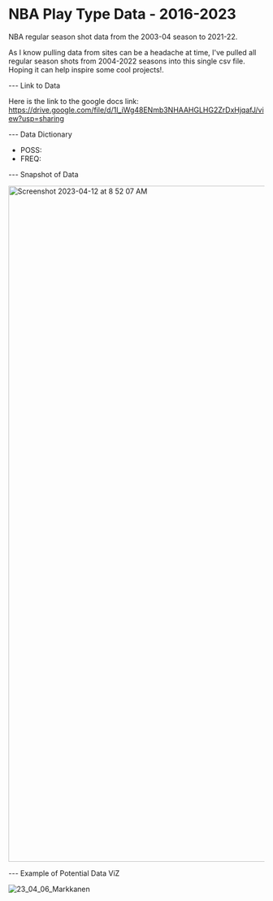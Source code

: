 # NBA Play Type Data - 2016-2023

NBA regular season shot data from the 2003-04 season to 2021-22.

As I know pulling data from sites can be a headache at time, I've pulled all regular season shots from 2004-2022 seasons into this single csv file. Hoping it can help inspire some cool projects!.

--- Link to Data 

Here is the link to the google docs link: https://drive.google.com/file/d/1l_iWg48ENmb3NHAAHGLHG2ZrDxHjqafJ/view?usp=sharing


--- Data Dictionary

- POSS:
- FREQ:


--- Snapshot of Data 

<img width="1330" alt="Screenshot 2023-04-12 at 8 52 07 AM" src="https://user-images.githubusercontent.com/70119566/231479173-463e8dbd-cc06-4612-b189-ae6ba36cfdda.png">


--- Example of Potential Data ViZ

![23_04_06_Markkanen](https://user-images.githubusercontent.com/70119566/231478790-981daa2e-9bf4-49a6-a2a6-2a0839ebb46d.jpg)

